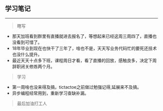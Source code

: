 ## 学习笔记
---
> 瞎写

- 那天加班看到群里有直播就进去报名了，等想起来已经这周三周四了，直播也没看到可惜了。
- 18年毕业到现在也快干了三年了，啥也不是，天天写业务代码忙的要死还技术也没什么提升。
- 最近天天十点多下班，课程周日才看，看了直播的回放，感触良多，决定下周辞职闭关修炼两个月。


> 学习

- 第一周啥也没来得及搞，tictactoe之前做过勉强记得,延展来不及搞。
- 异步编程经常用到，重新学习查缺补漏。

> 最后加油打工人
